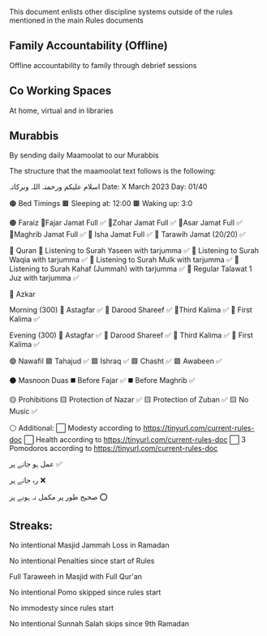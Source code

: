 This document enlists other discipline systems outside of the rules mentioned in the main Rules documents
## Family Accountability (Offline)
Offline accountability to family through debrief sessions

## Co Working Spaces
At home, virtual and in libraries

## Murabbis
By sending daily Maamoolat to our Murabbis

The structure that the maamoolat text follows is the following:

اسلام علیکم ورحمتہ اللہ وبرکاتہ
Date: X March 2023
Day:  01/40

🟤 Bed Timings
🟫 Sleeping at: 12:00
🟫 Waking up: 3:0

🟠 Faraiz
🔸Fajar Jamat Full ✅
🔸Zohar Jamat Full ✅
🔸Asar Jamat Full ✅
🔸Maghrib Jamat Full ✅
🔸 Isha Jamat Full ✅
🔸 Tarawih Jamat (20/20) ✅

🔵 Quran
🔹 Listening to Surah Yaseen with tarjumma ✅
🔹 Listening to Surah Waqia with tarjumma ✅
🔹 Listening to Surah Mulk with tarjumma ✅
🔹 Listening to Surah Kahaf (Jummah) with tarjumma ✅
🔹 Regular Talawat 1 Juz with tarjumma ✅

🔴 Azkar

Morning (300)
🔺 Astagfar ✅
🔺 Darood Shareef ✅
🔺Third Kalima ✅
🔺 First Kalima ✅

Evening (300)
🔺 Astagfar ✅
🔺 Darood Shareef ✅
🔺 Third Kalima ✅
🔺 First Kalima ✅

🟢 Nawafil
🟩 Tahajud ✅
🟩 Ishraq ✅
🟩 Chasht ✅
🟩 Awabeen ✅

⚫  Masnoon Duas
◼️ Before Fajar ✅
◼️ Before Maghrib ✅

🟡 Prohibitions
🟨 Protection of Nazar ✅
🟨 Protection of Zuban  ✅
🟨 No Music ✅

⚪ Additional:
⬜ Modesty according to https://tinyurl.com/current-rules-doc
⬜ Health according to https://tinyurl.com/current-rules-doc
⬜ 3 Pomodoros according to https://tinyurl.com/current-rules-doc

 عمل ہو جانے پر ✅

 رہ جانے پر ❌

صحیح طور پر مکمل نہ ہونے پر ⭕

## Streaks:

No intentional Masjid Jammah Loss in Ramadan

No intentional Penalties since start of Rules

Full Taraweeh in Masjid with Full Qur'an

No intentional Pomo skipped since rules start

No immodesty since rules start

No intentional Sunnah Salah skips since 9th Ramadan
